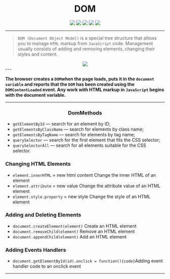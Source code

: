 <h1 align="center">DOM</h1>

<p align="center">

<img src="https://img.shields.io/badge/Made%20by-Ogabek-yellow" >

<img src="https://img.shields.io/badge/JavaScript-Lesson%20%237-green">

<img src="https://img.shields.io/badge/USING-DOM-red">

<img src="https://img.shields.io/badge/Methods-DOM-red">

<img src="https://img.shields.io/badge/Learn-Javascript-black">

</p>

---

>`DOM (Document Object Model)` is a special tree structure that allows you to manage `HTML` markup from `JavaScript` code. Management usually consists of adding and removing elements, changing their styles and content.

<center><img src="https://www.w3schools.com/js/pic_htmltree.gif"></center>
---

__The browser creates a `DOM`when the page loads, puts it in the `document variable` and reports that the `DOM` has been created using the `DOMContentLoaded` event. Any work with HTML markup in `JavaScript` begins with the document variable.__

***

<center> <h3>DomMethods</h3></center>

* `getElementById` — search for an element by ID;
* `getElementsByClassName` — search for elements by class name;
* `getElementsByTagName` — search for elements by tag name;
* `querySelector` — search for the first element that fits the CSS selector;
* `querySelectorAll` — search for all elements suitable for the CSS selector.

### Changing HTML Elements

* `element.innerHTML` =  new html content Change the inner HTML of an element
* `element.attribute` = new value Change the attribute value of an HTML element
* `element.style.property` = new style Change the style of an HTML element

### Adding and Deleting Elements

* `document.createElement(element)` Create an HTML element
* `document.removeChild(element)` Remove an HTML element
* `document.appendChild(element)` Add an HTML element

### Adding Events Handlers

* `document.getElementById(id).onclick = function(){code}`Adding event handler code to an onclick event

---

